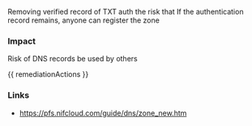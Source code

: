 

Removing verified record of TXT auth the risk that 
If the authentication record remains, anyone can register the zone

### Impact
Risk of DNS records be used by others

<!-- DO NOT CHANGE -->
{{ remediationActions }}

### Links
- https://pfs.nifcloud.com/guide/dns/zone_new.htm



